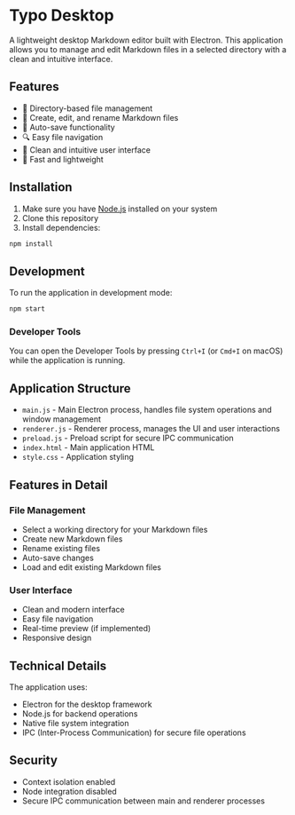 # Typo Desktop

A lightweight desktop Markdown editor built with Electron. This application allows you to manage and edit Markdown files in a selected directory with a clean and intuitive interface.

## Features

- 📁 Directory-based file management
- 📝 Create, edit, and rename Markdown files
- 💾 Auto-save functionality
- 🔍 Easy file navigation
- 🎨 Clean and intuitive user interface
- 🚀 Fast and lightweight

## Installation

1. Make sure you have [Node.js](https://nodejs.org/) installed on your system
2. Clone this repository
3. Install dependencies:
```bash
npm install
```

## Development

To run the application in development mode:

```bash
npm start
```

### Developer Tools

You can open the Developer Tools by pressing `Ctrl+I` (or `Cmd+I` on macOS) while the application is running.

## Application Structure

- `main.js` - Main Electron process, handles file system operations and window management
- `renderer.js` - Renderer process, manages the UI and user interactions
- `preload.js` - Preload script for secure IPC communication
- `index.html` - Main application HTML
- `style.css` - Application styling

## Features in Detail

### File Management
- Select a working directory for your Markdown files
- Create new Markdown files
- Rename existing files
- Auto-save changes
- Load and edit existing Markdown files

### User Interface
- Clean and modern interface
- Easy file navigation
- Real-time preview (if implemented)
- Responsive design

## Technical Details

The application uses:
- Electron for the desktop framework
- Node.js for backend operations
- Native file system integration
- IPC (Inter-Process Communication) for secure file operations

## Security

- Context isolation enabled
- Node integration disabled
- Secure IPC communication between main and renderer processes
